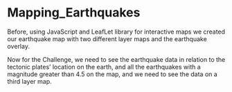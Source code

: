 # Mapping_Earthquakes

Before, using JavaScript and LeafLet library for interactive maps we created our earthquake map with two different layer maps and the earthquake overlay. 

Now for the Challenge, we need to see the earthquake data in relation to the tectonic plates’ location on the earth, and all the earthquakes with a magnitude greater than 4.5 on the map, and we need to see the data on a third layer map.



